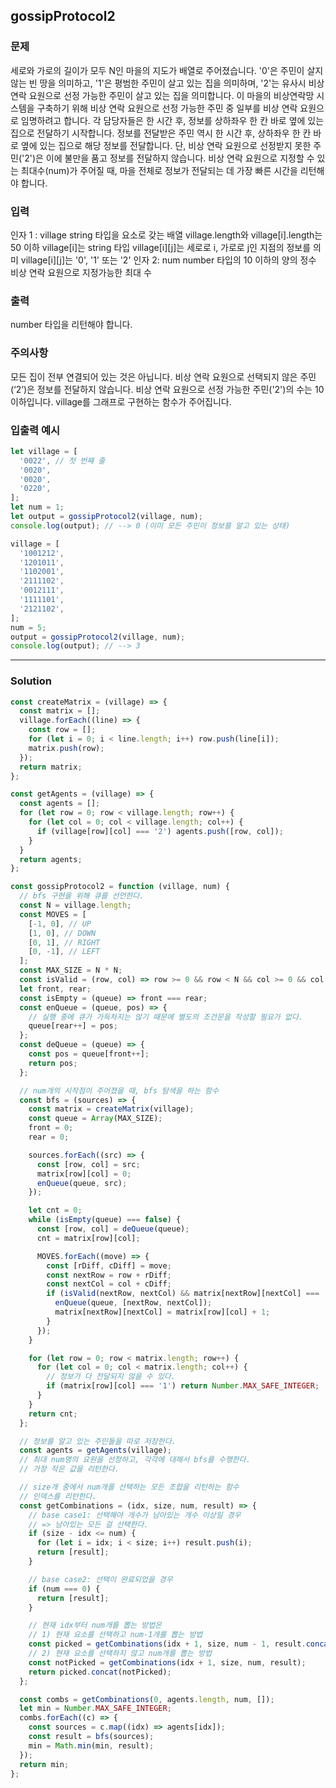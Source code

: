 ## gossipProtocol2
### 문제
세로와 가로의 길이가 모두 N인 마을의 지도가 배열로 주어졌습니다. '0'은 주민이 살지 않는 빈 땅을 의미하고, '1'은 평범한 주민이 살고 있는 집을 의미하며, '2'는 유사시 비상 연락 요원으로 선정 가능한 주민이 살고 있는 집을 의미합니다. 이 마을의 비상연락망 시스템을 구축하기 위해 비상 연락 요원으로 선정 가능한 주민 중 일부를 비상 연락 요원으로 임명하려고 합니다. 각 담당자들은 한 시간 후, 정보를 상하좌우 한 칸 바로 옆에 있는 집으로 전달하기 시작합니다. 정보를 전달받은 주민 역시 한 시간 후, 상하좌우 한 칸 바로 옆에 있는 집으로 해당 정보를 전달합니다. 단, 비상 연락 요원으로 선정받지 못한 주민('2')은 이에 불만을 품고 정보를 전달하지 않습니다. 비상 연락 요원으로 지정할 수 있는 최대수(num)가 주어질 때, 마을 전체로 정보가 전달되는 데 가장 빠른 시간을 리턴해야 합니다.

### 입력
인자 1 : village
string 타입을 요소로 갖는 배열
village.length와 village[i].length는 50 이하
village[i]는 string 타입
village[i][j]는 세로로 i, 가로로 j인 지점의 정보를 의미
village[i][j]는 '0', '1' 또는 '2'
인자 2: num
number 타입의 10 이하의 양의 정수
비상 연락 요원으로 지정가능한 최대 수
### 출력
number 타입을 리턴해야 합니다.
### 주의사항
모든 집이 전부 연결되어 있는 것은 아닙니다.
비상 연락 요원으로 선택되지 않은 주민(‘2’)은 정보를 전달하지 않습니다.
비상 연락 요원으로 선정 가능한 주민('2')의 수는 10 이하입니다.
village를 그래프로 구현하는 함수가 주어집니다.
### 입출력 예시
```js
let village = [
  '0022', // 첫 번째 줄
  '0020',
  '0020',
  '0220',
];
let num = 1;
let output = gossipProtocol2(village, num);
console.log(output); // --> 0 (이미 모든 주민이 정보를 알고 있는 상태)

village = [
  '1001212',
  '1201011',
  '1102001',
  '2111102',
  '0012111',
  '1111101',
  '2121102',
];
num = 5;
output = gossipProtocol2(village, num);
console.log(output); // --> 3 
```

- - -
### Solution
```js
const createMatrix = (village) => {
  const matrix = [];
  village.forEach((line) => {
    const row = [];
    for (let i = 0; i < line.length; i++) row.push(line[i]);
    matrix.push(row);
  });
  return matrix;
};

const getAgents = (village) => {
  const agents = [];
  for (let row = 0; row < village.length; row++) {
    for (let col = 0; col < village.length; col++) {
      if (village[row][col] === '2') agents.push([row, col]);
    }
  }
  return agents;
};

const gossipProtocol2 = function (village, num) {
  // bfs 구현을 위해 큐를 선언한다.
  const N = village.length;
  const MOVES = [
    [-1, 0], // UP
    [1, 0], // DOWN
    [0, 1], // RIGHT
    [0, -1], // LEFT
  ];
  const MAX_SIZE = N * N;
  const isValid = (row, col) => row >= 0 && row < N && col >= 0 && col < N;
  let front, rear;
  const isEmpty = (queue) => front === rear;
  const enQueue = (queue, pos) => {
    // 실행 중에 큐가 가득차지는 않기 때문에 별도의 조건문을 작성할 필요가 없다.
    queue[rear++] = pos;
  };
  const deQueue = (queue) => {
    const pos = queue[front++];
    return pos;
  };

  // num개의 시작점이 주어졌을 때, bfs 탐색을 하는 함수
  const bfs = (sources) => {
    const matrix = createMatrix(village);
    const queue = Array(MAX_SIZE);
    front = 0;
    rear = 0;

    sources.forEach((src) => {
      const [row, col] = src;
      matrix[row][col] = 0;
      enQueue(queue, src);
    });

    let cnt = 0;
    while (isEmpty(queue) === false) {
      const [row, col] = deQueue(queue);
      cnt = matrix[row][col];

      MOVES.forEach((move) => {
        const [rDiff, cDiff] = move;
        const nextRow = row + rDiff;
        const nextCol = col + cDiff;
        if (isValid(nextRow, nextCol) && matrix[nextRow][nextCol] === '1') {
          enQueue(queue, [nextRow, nextCol]);
          matrix[nextRow][nextCol] = matrix[row][col] + 1;
        }
      });
    }

    for (let row = 0; row < matrix.length; row++) {
      for (let col = 0; col < matrix.length; col++) {
        // 정보가 다 전달되지 않을 수 있다.
        if (matrix[row][col] === '1') return Number.MAX_SAFE_INTEGER;
      }
    }
    return cnt;
  };

  // 정보를 알고 있는 주민들을 따로 저장한다.
  const agents = getAgents(village);
  // 최대 num명의 요원을 선정하고, 각각에 대해서 bfs를 수행한다.
  // 가장 작은 값을 리턴한다.

  // size개 중에서 num개를 선택하는 모든 조합을 리턴하는 함수
  // 인덱스를 리턴한다.
  const getCombinations = (idx, size, num, result) => {
    // base case1: 선택해야 개수가 남아있는 개수 이상일 경우
    // => 남아있는 모든 걸 선택한다.
    if (size - idx <= num) {
      for (let i = idx; i < size; i++) result.push(i);
      return [result];
    }

    // base case2: 선택이 완료되었을 경우
    if (num === 0) {
      return [result];
    }

    // 현재 idx부터 num개를 뽑는 방법은
    // 1) 현재 요소를 선택하고 num-1개를 뽑는 방법
    const picked = getCombinations(idx + 1, size, num - 1, result.concat(idx));
    // 2) 현재 요소를 선택하지 않고 num개를 뽑는 방법
    const notPicked = getCombinations(idx + 1, size, num, result);
    return picked.concat(notPicked);
  };

  const combs = getCombinations(0, agents.length, num, []);
  let min = Number.MAX_SAFE_INTEGER;
  combs.forEach((c) => {
    const sources = c.map((idx) => agents[idx]);
    const result = bfs(sources);
    min = Math.min(min, result);
  });
  return min;
};
```
